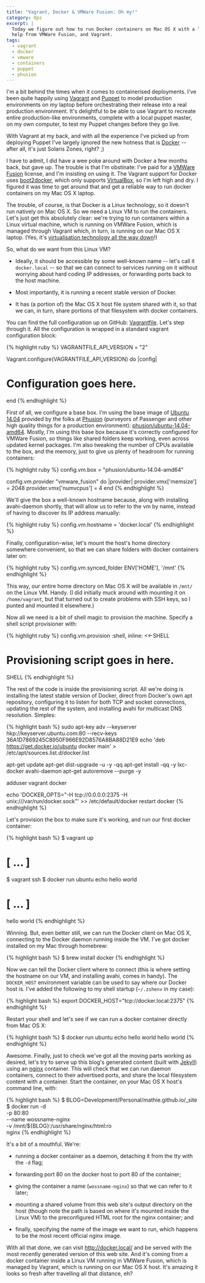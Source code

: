 ```yaml
---
title: "Vagrant, Docker & VMWare Fusion: Oh my!"
category: Ops
excerpt: |
  Today we figure out how to run Docker containers on Mac OS X with a little
  help from VMWare Fusion, and Vagrant.
tags:
  - vagrant
  - docker
  - vmware
  - containers
  - puppet
  - phusion
---
```


I'm a bit behind the times when it comes to containerised deployments. I've
been quite happily using [Vagrant][] and [Puppet][] to model production
environments on my laptop before orchestrating their release into a real
production environment. It's delightful to be able to use Vagrant to recreate
entire production-like environments, complete with a local puppet master, on my
own computer, to test my Puppet changes before they go live.

With Vagrant at my back, and with all the experience I've picked up from
deploying Puppet I've largely ignored the new hotness that is [Docker][] --
after all, it's just Solaris Zones, right? ;)

I have to admit, I did have a wee poke around with Docker a few months back,
but gave up. The trouble is that I'm obstinate: I've paid for a
[VMWare Fusion][] license, and I'm insisting on using it. The Vagrant support
for Docker uses [boot2docker][], which only supports [VirtualBox][], so I'm
left high and dry. I figured it was time to get around that and get a reliable
way to run docker containers on my Mac OS X laptop.

The trouble, of course, is that Docker is a Linux technology, so it doesn't run
natively on Mac OS X. So we need a Linux VM to run the containers. Let's just
get this absolutely clear: we're trying to run containers within a Linux
virtual machine, which is running on VMWare Fusion, which is managed through
Vagrant which, in turn, is running on our Mac OS X laptop. (Yes, it's
[virtualisation technology all the way down][turtles]!)

So, what do we want from this Linux VM?

* Ideally, it should be accessible by some well-known name -- let's call it
  `docker.local` -- so that we can connect to services running on it without
  worrying about hard coding IP addresses, or forwarding ports back to the host
  machine.

* Most importantly, it is running a recent stable version of Docker.

* It has (a portion of) the Mac OS X host file system shared with it, so that we can, in turn, share portions of that filesystem with docker containers.

You can find the full configuration up on GitHub: [Vagrantfile][]. Let's step through it. All the configuration is wrapped in a standard vagrant configuration block:

{% highlight ruby %}
VAGRANTFILE_API_VERSION = "2"

Vagrant.configure(VAGRANTFILE_API_VERSION) do |config|
  # Configuration goes here.
end
{% endhighlight %}

First of all, we configure a base box. I'm using the base image of [Ubuntu
14.04][] provided by the folks at [Phusion][] (purveyors of Passenger and other
high quality things for a production environment):
[phusion/ubuntu-14.04-amd64](https://vagrantcloud.com/phusion/boxes/ubuntu-14.04-amd64).
Mostly, I'm using this base box because it's correctly configured for VMWare
Fusion, so things like shared folders keep working, even across updated kernel
packages. I'm also tweaking the number of CPUs available to the box, and the
memory, just to give us plenty of headroom for running containers:

{% highlight ruby %}
config.vm.box = "phusion/ubuntu-14.04-amd64"

config.vm.provider "vmware_fusion" do |provider|
  provider.vmx['memsize'] = 2048
  provider.vmx['numvcpus'] = 4
end
{% endhighlight %}

We'll give the box a well-known hostname because, along with installing
avahi-daemon shortly, that will allow us to refer to the vm by name, instead of
having to discover its IP address manually:

{% highlight ruby %}
config.vm.hostname = 'docker.local'
{% endhighlight %}

Finally, configuration-wise, let's mount the host's home directory somewhere
convenient, so that we can share folders with docker containers later on:

{% highlight ruby %}
config.vm.synced_folder ENV['HOME'], '/mnt'
{% endhighlight %}

This way, our entire home directory on Mac OS X will be available in `/mnt/` on
the Linux VM. Handy. (I did initially muck around with mounting it on
`/home/vagrant`, but that turned out to create problems with SSH keys, so I
punted and mounted it elsewhere.)

Now all we need is a bit of shell magic to provision the machine. Specify a shell script provisioner with:

{% highlight ruby %}
config.vm.provision :shell, inline: <<-SHELL
  # Provisioning script goes in here.
SHELL
{% endhighlight %}

The rest of the code is inside the provisioning script. All we're doing is installing the latest stable version of Docker, direct from Docker's own apt repository, configuring it to listen for both TCP and socket connections, updating the rest of the system, and installing avahi for multicast DNS resolution. Simples:

{% highlight bash %}
sudo apt-key adv --keyserver hkp://keyserver.ubuntu.com:80 --recv-keys 36A1D7869245C8950F966E92D8576A8BA88D21E9
echo 'deb https://get.docker.io/ubuntu docker main' > /etc/apt/sources.list.d/docker.list

apt-get update
apt-get dist-upgrade -u -y -qq
apt-get install -qq -y lxc-docker avahi-daemon
apt-get autoremove --purge -y

adduser vagrant docker

echo 'DOCKER_OPTS="-H tcp://0.0.0.0:2375 -H unix:///var/run/docker.sock"' >> /etc/default/docker
restart docker
{% endhighlight %}

Let's provision the box to make sure it's working, and run our first docker container:

{% highlight bash %}
$ vagrant up
# [ ... ]
$ vagrant ssh
$ docker run ubuntu echo hello world
# [ ... ]
hello world
{% endhighlight %}

Winning. But, even better still, we can run the Docker client on Mac OS X,
connecting to the Docker daemon running inside the VM. I've got docker
installed on my Mac through homebrew:

{% highlight bash %}
$ brew install docker
{% endhighlight %}

Now we can tell the Docker client where to connect (this is where setting the
hostname on our VM, and installing avahi, comes in handy). The `DOCKER_HOST`
environment variable can be used to say where our Docker host is. I've added
the following to my shell startup (`~/.zshenv` in my case):

{% highlight bash %}
export DOCKER_HOST="tcp://docker.local:2375"
{% endhighlight %}

Restart your shell and let's see if we can run a docker container directly from
Mac OS X:

{% highlight bash %}
$ docker run ubuntu echo hello world
hello world
{% endhighlight %}

Awesome. Finally, just to check we've got all the moving parts working as
desired, let's try to serve up this blog's generated content (built with
[Jekyll][]) using an [nginx][] container. This will check that we can run
daemon containers, connect to their advertised ports, and share the local
filesystem content with a container. Start the container, on your Mac OS X host's command line, with:

{% highlight bash %}
$ BLOG=Development/Personal/mathie.github.io/_site
$ docker run -d \
    -p 80:80 \
    --name wossname-nginx \
    -v /mnt/${BLOG}:/usr/share/nginx/html:ro \
    nginx
{% endhighlight %}

It's a bit of a mouthful. We're:

* running a docker container as a daemon, detaching it from the tty with the
  `-d` flag;

* forwarding port 80 on the docker host to port 80 of the container;

* giving the container a name (`wossname-nginx`) so that we can refer to it
  later;

* mounting a shared volume from this web site's output directory on the host
  (though note the path is based on where it's mounted inside the Linux VM) to
  the preconfigured HTML root for the nginx container; and

* finally, specifying the name of the image we want to run, which happens to be
  the most recent official nginx image.

With all that done, we can visit <http://docker.local/> and be served with the
most recently generated version of this web site. And it's coming from a docker
container inside a Linux VM running in VMWare Fusion, which is managed by
Vagrant, which is running on our Mac OS X host. It's amazing it looks so fresh
after travelling all that distance, eh?

[Vagrant]: http://vagrantup.com/ "Create and configure lightweight, reproducible, and portable development environments."
[Puppet]: http://puppetlabs.com "Manage IT infrastructure as code across all environments."
[Docker]: https://www.docker.com "Build, Ship and Run Any App, Anywhere."
[VMWare Fusion]: http://www.vmware.com/uk/products/fusion "VMware Fusion 7."
[boot2docker]:http://boot2docker.io "boot2docker is a lightweight Linux distribution based on Tiny Core Linux made specifically to run Docker containers."
[VirtualBox]: https://www.virtualbox.org "VirtualBox is a powerful x86 and AMD64/Intel64 virtualization product for enterprise as well as home use."
[turtles]: http://en.wikipedia.org/wiki/Turtles_all_the_way_down "Turtles all the way down."
[Ubuntu 14.04]: http://releases.ubuntu.com/14.04/ "Ubuntu 14.04 LTS (Trusty Tahr)"
[Vagrantfile]: https://github.com/mathie/vagrant/blob/master/Vagrantfile
[Phusion]: http://www.phusion.nl
[Jekyll]: http://jekyllrb.com "Transform your plain text into static websites and blogs."
[nginx]: http://nginx.org/en/ "nginx [engine x] is an HTTP and reverse proxy server"